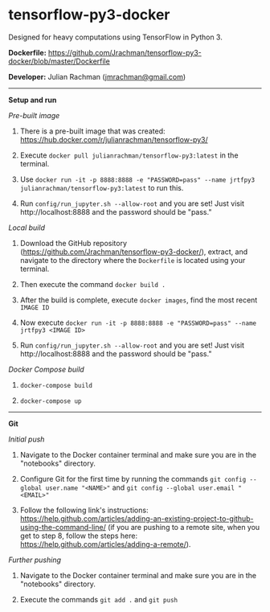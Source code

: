# tensorflow-py3-docker

Designed for heavy computations using TensorFlow in Python 3.

**Dockerfile:** https://github.com/Jrachman/tensorflow-py3-docker/blob/master/Dockerfile

**Developer:** Julian Rachman (jmrachman@gmail.com)

---

**Setup and run**

*Pre-built image*

1. There is a pre-built image that was created: https://hub.docker.com/r/julianrachman/tensorflow-py3/

2. Execute `docker pull julianrachman/tensorflow-py3:latest` in the terminal.

3. Use `docker run -it -p 8888:8888 -e "PASSWORD=pass" --name jrtfpy3 julianrachman/tensorflow-py3:latest` to run this.

4. Run `config/run_jupyter.sh --allow-root` and you are set! Just visit http://localhost:8888 and the password should be "pass."

*Local build*

1. Download the GitHub repository (https://github.com/Jrachman/tensorflow-py3-docker/), extract, and navigate to the directory where the `Dockerfile` is located using your terminal.

2. Then execute the command `docker build .`
 
3. After the build is complete, execute `docker images`, find the most recent `IMAGE ID`
 
4. Now execute `docker run -it -p 8888:8888 -e "PASSWORD=pass" --name jrtfpy3 <IMAGE ID>`

4. Run `config/run_jupyter.sh --allow-root` and you are set! Just visit http://localhost:8888 and the password should be "pass."
 
*Docker Compose build*
 
1. `docker-compose build`
 
2. `docker-compose up`

---

**Git**

*Initial push*

1. Navigate to the Docker container terminal and make sure you are in the "notebooks" directory. 

2. Configure Git for the first time by running the commands `git config --global user.name "<NAME>"` and `git config --global user.email "<EMAIL>"`

3. Follow the following link's instructions: https://help.github.com/articles/adding-an-existing-project-to-github-using-the-command-line/ (if you are pushing to a remote site, when you get to step 8, follow the steps here: https://help.github.com/articles/adding-a-remote/).

*Further pushing*

1. Navigate to the Docker container terminal and make sure you are in the "notebooks" directory. 

2. Execute the commands `git add .` and `git push`

 
